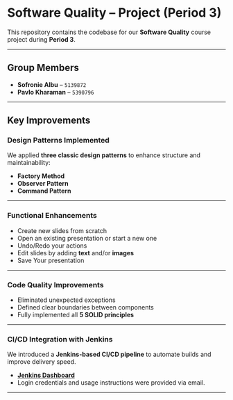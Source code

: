 # Software Quality – Project (Period 3)

This repository contains the codebase for our **Software Quality** course project during **Period 3**.

---

## Group Members

- **Sofronie Albu** – `5139872`  
- **Pavlo Kharaman** – `5390796`

---

## Key Improvements

### Design Patterns Implemented
We applied **three classic design patterns** to enhance structure and maintainability:

- **Factory Method**
- **Observer Pattern**
- **Command Pattern**

---

### Functional Enhancements

- Create new slides from scratch  
- Open an existing presentation or start a new one  
- Undo/Redo your actions  
- Edit slides by adding **text** and/or **images**
- Save Your presentation

---

### Code Quality Improvements

- Eliminated unexpected exceptions  
- Defined clear boundaries between components  
- Fully implemented all **5 SOLID principles**

---

### CI/CD Integration with Jenkins

We introduced a **Jenkins-based CI/CD pipeline** to automate builds and improve delivery speed.

- [**Jenkins Dashboard**](http://188.166.40.184:8000/)
- Login credentials and usage instructions were provided via email.

---

